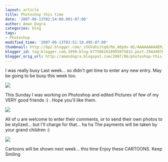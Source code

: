 ```yaml
---
layout: article
title: Photoshop this time
date: '2007-06-13T02:54:00.001-07:00'
author: Aman Dogra
categories: blog
tags:
- Photoshop
modified_time: '2007-06-13T03:51:10.495-07:00'
thumbnail: http://bp2.blogger.com/_s5GVahsJtq0/Rm_A0p9v-NI/AAAAAAAAAEM/ukH4LYe53qQ/s72-c/KapilModified+copy.jpg
blogger_id: tag:blogger.com,1999:blog-6775081618995875832.post-2944407655549919013
blogger_orig_url: http://amandogra.blogspot.com/2007/06/photoshop-this-time.html
---
```


I was really busy Last week... so didn't get time to enter any new
entry. May be going to be busy this week too.

[![](http://bp2.blogger.com/_s5GVahsJtq0/Rm_A0p9v-NI/AAAAAAAAAEM/ukH4LYe53qQ/s320/KapilModified+copy.jpg)](http://bp2.blogger.com/_s5GVahsJtq0/Rm_A0p9v-NI/AAAAAAAAAEM/ukH4LYe53qQ/s1600-h/KapilModified+copy.jpg)

This Sunday I was working on Photoshop and edited Pictures of few of my VERY
good friends :) . Hope you'll like them.

<!--more-->

[![](http://bp3.blogger.com/_s5GVahsJtq0/Rm_A059v-OI/AAAAAAAAAEU/tOA_Ksy5gCI/s320/Narin_Updated+copy.jpg)](http://bp3.blogger.com/_s5GVahsJtq0/Rm_A059v-OI/AAAAAAAAAEU/tOA_Ksy5gCI/s1600-h/Narin_Updated+copy.jpg)

All of u are welcome to enter their comments, or to send their own photos to
be stylized... but I'll charge for that... ha ha The payments will be
taken by your grand children :)

[![](http://bp0.blogger.com/_s5GVahsJtq0/Rm_A1J9v-PI/AAAAAAAAAEc/FWlnGoQVQX4/s320/Vinay_Updated.jpg)](http://bp0.blogger.com/_s5GVahsJtq0/Rm_A1J9v-PI/AAAAAAAAAEc/FWlnGoQVQX4/s1600-h/Vinay_Updated.jpg)

Cartoons will be shown next week... this time Enjoy these CARTOONS.
Keep Smiling
